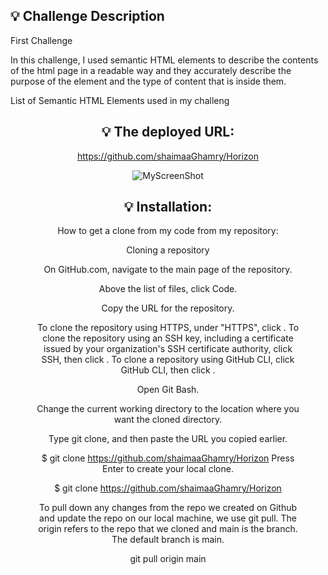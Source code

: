 ## 💡 Challenge Description
First Challenge 

In this challenge, I used semantic HTML elements to describe the contents of the html page in a readable way
and they accurately describe the purpose of the element and the type of content that is inside them. 

List of Semantic HTML Elements used in my challeng
<aside>
<figure>
<footer>
<header>
<main>
<nav>
<section>


## 💡 The deployed URL:
https://github.com/shaimaaGhamry/Horizon

![MyScreenShot](assets/images/MyScreenShot.gif)


## 💡 Installation:
How to get a clone from my code from my repository:

Cloning a repository

On GitHub.com, navigate to the main page of the repository.

Above the list of files, click  Code.

Copy the URL for the repository.

To clone the repository using HTTPS, under "HTTPS", click .
To clone the repository using an SSH key, including a certificate issued by your organization's SSH certificate authority, click SSH, then click .
To clone a repository using GitHub CLI, click GitHub CLI, then click .

Open Git Bash.

Change the current working directory to the location where you want the cloned directory.

Type git clone, and then paste the URL you copied earlier.

$ git clone https://github.com/shaimaaGhamry/Horizon
Press Enter to create your local clone.

$ git clone https://github.com/shaimaaGhamry/Horizon

To pull down any changes from the repo we created on Github and update the repo on our local machine, we use git pull. The origin refers to the repo that we cloned and main is the branch. The default branch is main.

 
  git pull origin main
